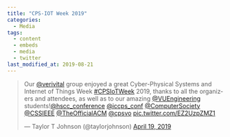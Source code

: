 ```yaml
---
title: "CPS-IOT Week 2019"
categories:
  - Media
tags:
  - content
  - embeds
  - media
  - twitter
last_modified_at: 2019-08-21
---
```


<blockquote class="twitter-tweet"><p lang="en" dir="ltr">Our <a href="https://twitter.com/verivital?ref_src=twsrc%5Etfw">@verivital</a> group enjoyed a great Cyber-Physical Systems and Internet of Things Week <a href="https://twitter.com/hashtag/CPSIoTWeek?src=hash&amp;ref_src=twsrc%5Etfw">#CPSIoTWeek</a> 2019, thanks to all the organizers and attendees, as well as to our amazing <a href="https://twitter.com/VUEngineering?ref_src=twsrc%5Etfw">@VUEngineering</a> students!<a href="https://twitter.com/hscc_conference?ref_src=twsrc%5Etfw">@hscc_conference</a> <a href="https://twitter.com/iccps_conf?ref_src=twsrc%5Etfw">@iccps_conf</a> <a href="https://twitter.com/ComputerSociety?ref_src=twsrc%5Etfw">@ComputerSociety</a> <a href="https://twitter.com/CSSIEEE?ref_src=twsrc%5Etfw">@CSSIEEE</a> <a href="https://twitter.com/TheOfficialACM?ref_src=twsrc%5Etfw">@TheOfficialACM</a> <a href="https://twitter.com/cpsvo?ref_src=twsrc%5Etfw">@cpsvo</a> <a href="https://t.co/EZ2UzpZMZ1">pic.twitter.com/EZ2UzpZMZ1</a></p>&mdash; Taylor T Johnson (@taylorjohnson) <a href="https://twitter.com/taylorjohnson/status/1119209027148316672?ref_src=twsrc%5Etfw">April 19, 2019</a></blockquote> <script async src="https://platform.twitter.com/widgets.js" charset="utf-8"></script>